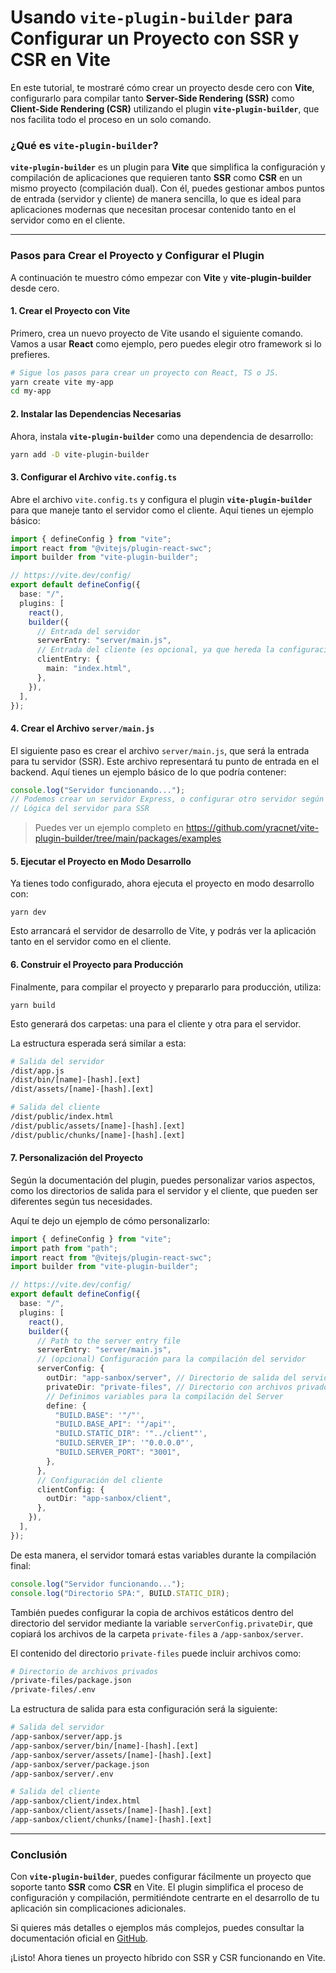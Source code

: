 # **Usando `vite-plugin-builder` para Configurar un Proyecto con SSR y CSR en Vite**

En este tutorial, te mostraré cómo crear un proyecto desde cero con **Vite**, configurarlo para compilar tanto **Server-Side Rendering (SSR)** como **Client-Side Rendering (CSR)** utilizando el plugin **`vite-plugin-builder`**, que nos facilita todo el proceso en un solo comando.

### **¿Qué es `vite-plugin-builder`?**

**`vite-plugin-builder`** es un plugin para **Vite** que simplifica la configuración y compilación de aplicaciones que requieren tanto **SSR** como **CSR** en un mismo proyecto (compilación dual). Con él, puedes gestionar ambos puntos de entrada (servidor y cliente) de manera sencilla, lo que es ideal para aplicaciones modernas que necesitan procesar contenido tanto en el servidor como en el cliente.

---

### **Pasos para Crear el Proyecto y Configurar el Plugin**

A continuación te muestro cómo empezar con **Vite** y **vite-plugin-builder** desde cero.

#### **1. Crear el Proyecto con Vite**

Primero, crea un nuevo proyecto de Vite usando el siguiente comando. Vamos a usar **React** como ejemplo, pero puedes elegir otro framework si lo prefieres.

```bash
# Sigue los pasos para crear un proyecto con React, TS o JS.
yarn create vite my-app
cd my-app
```

#### **2. Instalar las Dependencias Necesarias**

Ahora, instala **`vite-plugin-builder`** como una dependencia de desarrollo:

```bash
yarn add -D vite-plugin-builder
```

#### **3. Configurar el Archivo `vite.config.ts`**

Abre el archivo `vite.config.ts` y configura el plugin **`vite-plugin-builder`** para que maneje tanto el servidor como el cliente. Aquí tienes un ejemplo básico:

```ts
import { defineConfig } from "vite";
import react from "@vitejs/plugin-react-swc";
import builder from "vite-plugin-builder";

// https://vite.dev/config/
export default defineConfig({
  base: "/",
  plugins: [
    react(),
    builder({
      // Entrada del servidor
      serverEntry: "server/main.js",
      // Entrada del cliente (es opcional, ya que hereda la configuración de Vite)
      clientEntry: {
        main: "index.html",
      },
    }),
  ],
});
```

#### **4. Crear el Archivo `server/main.js`**

El siguiente paso es crear el archivo `server/main.js`, que será la entrada para tu servidor (SSR). Este archivo representará tu punto de entrada en el backend. Aquí tienes un ejemplo básico de lo que podría contener:

```ts
console.log("Servidor funcionando...");
// Podemos crear un servidor Express, o configurar otro servidor según el stack de tu aplicación
// Lógica del servidor para SSR
```

> Puedes ver un ejemplo completo en https://github.com/yracnet/vite-plugin-builder/tree/main/packages/examples

#### **5. Ejecutar el Proyecto en Modo Desarrollo**

Ya tienes todo configurado, ahora ejecuta el proyecto en modo desarrollo con:

```
yarn dev
```

Esto arrancará el servidor de desarrollo de Vite, y podrás ver la aplicación tanto en el servidor como en el cliente.

#### **6. Construir el Proyecto para Producción**

Finalmente, para compilar el proyecto y prepararlo para producción, utiliza:

```
yarn build
```

Esto generará dos carpetas: una para el cliente y otra para el servidor.

La estructura esperada será similar a esta:

```bash
# Salida del servidor
/dist/app.js
/dist/bin/[name]-[hash].[ext]
/dist/assets/[name]-[hash].[ext]

# Salida del cliente
/dist/public/index.html
/dist/public/assets/[name]-[hash].[ext]
/dist/public/chunks/[name]-[hash].[ext]
```

#### **7. Personalización del Proyecto**

Según la documentación del plugin, puedes personalizar varios aspectos, como los directorios de salida para el servidor y el cliente, que pueden ser diferentes según tus necesidades.

Aquí te dejo un ejemplo de cómo personalizarlo:

```ts
import { defineConfig } from "vite";
import path from "path";
import react from "@vitejs/plugin-react-swc";
import builder from "vite-plugin-builder";

// https://vite.dev/config/
export default defineConfig({
  base: "/",
  plugins: [
    react(),
    builder({
      // Path to the server entry file
      serverEntry: "server/main.js",
      // (opcional) Configuración para la compilación del servidor
      serverConfig: {
        outDir: "app-sanbox/server", // Directorio de salida del servidor
        privateDir: "private-files", // Directorio con archivos privados a copiar
        // Definimos variables para la compilación del Server
        define: {
          "BUILD.BASE": '"/"',
          "BUILD.BASE_API": '"/api"',
          "BUILD.STATIC_DIR": '"../client"',
          "BUILD.SERVER_IP": '"0.0.0.0"',
          "BUILD.SERVER_PORT": "3001",
        },
      },
      // Configuración del cliente
      clientConfig: {
        outDir: "app-sanbox/client",
      },
    }),
  ],
});
```

De esta manera, el servidor tomará estas variables durante la compilación final:

```js
console.log("Servidor funcionando...");
console.log("Directorio SPA:", BUILD.STATIC_DIR);
```

También puedes configurar la copia de archivos estáticos dentro del directorio del servidor mediante la variable `serverConfig.privateDir`, que copiará los archivos de la carpeta `private-files` a `/app-sanbox/server`.

El contenido del directorio `private-files` puede incluir archivos como:

```bash
# Directorio de archivos privados
/private-files/package.json
/private-files/.env
```

La estructura de salida para esta configuración será la siguiente:

```bash
# Salida del servidor
/app-sanbox/server/app.js
/app-sanbox/server/bin/[name]-[hash].[ext]
/app-sanbox/server/assets/[name]-[hash].[ext]
/app-sanbox/server/package.json
/app-sanbox/server/.env

# Salida del cliente
/app-sanbox/client/index.html
/app-sanbox/client/assets/[name]-[hash].[ext]
/app-sanbox/client/chunks/[name]-[hash].[ext]
```

---

### **Conclusión**

Con **`vite-plugin-builder`**, puedes configurar fácilmente un proyecto que soporte tanto **SSR** como **CSR** en Vite. El plugin simplifica el proceso de configuración y compilación, permitiéndote centrarte en el desarrollo de tu aplicación sin complicaciones adicionales.

Si quieres más detalles o ejemplos más complejos, puedes consultar la documentación oficial en [GitHub](https://github.com/yracnet/vite-plugin-builder).

¡Listo! Ahora tienes un proyecto híbrido con SSR y CSR funcionando en Vite.
